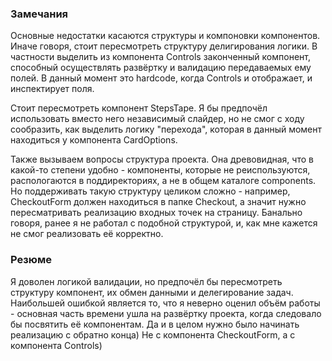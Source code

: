 ### Замечания

Основные недостатки касаются структуры и компоновки компонентов. Иначе говоря, стоит пересмотреть структуру делигирования логики.
В частности выделить из компонента Controls законченный компонент, способный осуществлять развёртку и валидацию передаваемых ему полей. В данный момент это hardcode, когда Controls и отображает, и инспектирует поля.

Стоит пересмотреть компонент StepsTape. Я бы предпочёл использовать вместо него независимый слайдер, но не смог с ходу сообразить, как выделить логику "перехода", которая в данный момент находиться у компонента CardOptions.

Также вызываем вопросы структура проекта. Она древовидная, что в какой-то степени удобно - компоненты, которые не реиспользуются, распологаются в поддиректориях, а не в общем каталоге components. Но поддерживать такую структуру целиком сложно - например, CheckoutForm должен находиться в папке Checkout, а значит нужно пересматривать реализацию входных точек на страницу. Банально говоря, ранее я не работал с подобной структурой, и, как мне кажется не смог реализовать её корректно.

### Резюме

Я доволен логикой валидации, но предпочёл бы пересмотреть структуру компонент, их обмен данными и делегирование задач.
Наибольшей ошибкой является то, что я неверно оценил объём работы - основная часть времени ушла на развёртку проекта, когда следовало бы посвятить её компонентам. Да и в целом нужно было начинать реализацию с обратно конца) Не с компонента CheckoutForm, а с компонента Controls)
